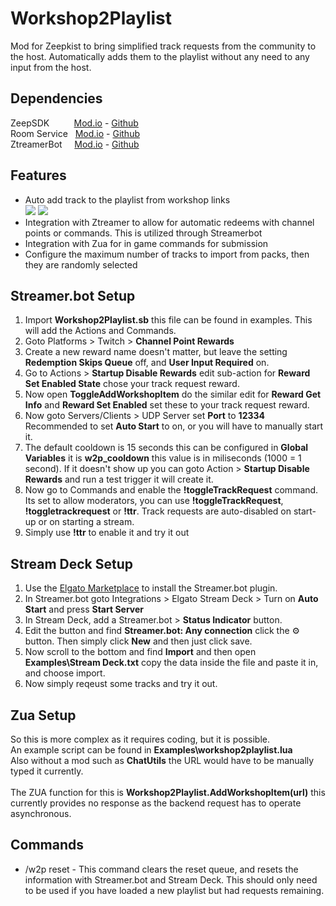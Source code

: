 # Workshop2Playlist
Mod for Zeepkist to bring simplified track requests from the community to the host. Automatically adds them to the playlist without any need to any input from the host.

## Dependencies
ZeepSDK&nbsp;&nbsp;&nbsp;&nbsp;&nbsp;&nbsp;&nbsp;&nbsp;&nbsp;&nbsp;[Mod.io](https://mod.io/g/zeepkist/m/zeepsdk) - [Github](https://github.com/donderjoekel/ZeepSDK/)<br>
Room Service&nbsp;&nbsp;&nbsp;[Mod.io](https://mod.io/g/zeepkist/m/room-service) - [Github](https://github.com/Kilandor/RoomService)<br>
ZtreamerBot&nbsp;&nbsp;&nbsp;&nbsp;&nbsp;[Mod.io](https://mod.io/g/zeepkist/m/ztreamerbot) - [Github](https://github.com/Kilandor/ZtreamerBot)

## Features
- Auto add track to the playlist from workshop links<br />
![](https://zeepkist.kilandor.com/mods/workshop2playlist/images/added_tracks.png)
![](https://zeepkist.kilandor.com/mods/workshop2playlist/images/added_tracks_2.png)
- Integration with Ztreamer to allow for automatic redeems with channel points or commands. This is utilized through Streamerbot
- Integration with Zua for in game commands for submission
- Configure the maximum number of tracks to import from packs, then they are randomly selected 

## Streamer.bot Setup
1. Import **Workshop2Playlist.sb** this file can be found in examples. This will add the Actions and Commands.
2. Goto Platforms > Twitch > **Channel Point Rewards**
3. Create a new reward name doesn't matter, but leave the setting **Redemption Skips Queue** off, and **User Input Required** on.
4. Go to Actions > **Startup Disable Rewards** edit sub-action for **Reward Set Enabled State** chose your track request reward.
5. Now open **ToggleAddWorkshopItem** do the similar edit for **Reward Get Info** and **Reward Set Enabled** set these to your track request reward.
6. Now goto Servers/Clients > UDP Server set **Port** to **12334** Recommended to set **Auto Start** to on, or you will have to manually start it.
7. The default cooldown is 15 seconds this can be configured in **Global Variables** it is **w2p_cooldown** this value is in miliseconds (1000 = 1 second). If it doesn't show up you can goto Action > **Startup Disable Rewards** and run a test trigger it will create it.
8. Now go to Commands and enable the **!toggleTrackRequest** command. Its set to allow moderators, you can use **!toggleTrackRequest**, **!toggletrackrequest** or **!ttr**. Track requests are auto-disabled on start-up or on starting a stream.
9. Simply use **!ttr** to enable it and try it out

## Stream Deck Setup
1. Use the [Elgato Marketplace](https://marketplace.elgato.com/product/streamerbot-5c942a07-4bf6-4207-a2f2-f8599c398f2a) to install the Streamer.bot plugin.
2. In Streamer.bot goto Integrations > Elgato Stream Deck > Turn on **Auto Start** and press **Start Server**
3. In Stream Deck, add a Streamer.bot > **Status Indicator** button. 
4. Edit the button and find **Streamer.bot: Any connection** click the ⚙️ button. Then simply click **New** and then just click save.
5. Now scroll to the bottom and find **Import** and then open **Examples\Stream Deck.txt** copy the data inside the file and paste it in, and choose import.
6. Now simply reqeust some tracks and try it out.

## Zua Setup
So this is more complex as it requires coding, but it is possible.<br>
An example script can be found in **Examples\workshop2playlist.lua**<br>
Also without a mod such as **ChatUtils** the URL would have to be manually typed it currently.<br><br>
The ZUA function for this is **Workshop2Playlist.AddWorkshopItem(url)** this currently provides no response as the backend request has to operate asynchronous.

## Commands

- /w2p reset - This command clears the reset queue, and resets the information with Streamer.bot and Stream Deck. This should only need to be used if you have loaded a new playlist but had requests remaining.